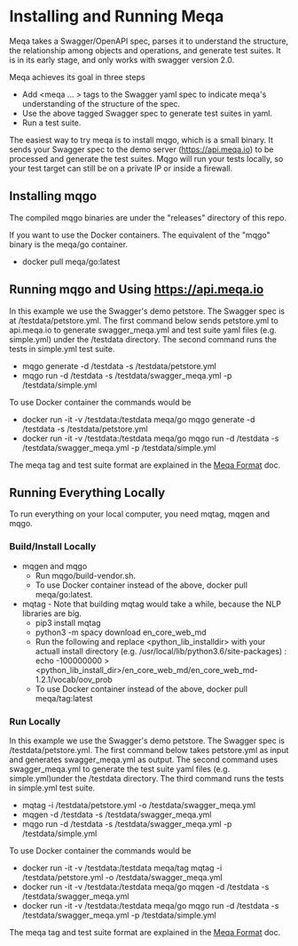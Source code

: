 # Installing and Running Meqa

Meqa takes a Swagger/OpenAPI spec, parses it to understand the structure, the relationship among objects and operations, and generate test suites. It is in its early stage, and only works with swagger version 2.0.

Meqa achieves its goal in three steps
* Add <meqa ... > tags to the Swagger yaml spec to indicate meqa's understanding of the structure of the spec.
* Use the above tagged Swagger spec to generate test suites in yaml.
* Run a test suite.

The easiest way to try meqa is to install mqgo, which is a small binary. It sends your Swagger spec to the demo server (https://api.meqa.io) to be processed and generate the test suites. Mqgo will run your tests locally, so your test target can still be on a private IP or inside a firewall.

## Installing mqgo

The compiled mqgo binaries are under the "releases" directory of this repo.

If you want to use the Docker containers. The equivalent of the "mqgo" binary is the meqa/go container.
* docker pull meqa/go:latest

## Running mqgo and Using https://api.meqa.io

In this example we use the Swagger's demo petstore. The Swagger spec is at /testdata/petstore.yml. The first command below sends petstore.yml to api.meqa.io to generate swagger_meqa.yml and test suite yaml files (e.g. simple.yml) under the /testdata directory. The second command runs the tests in simple.yml test suite.

* mqgo generate -d /testdata -s /testdata/petstore.yml
* mqgo run -d /testdata -s /testdata/swagger_meqa.yml -p /testdata/simple.yml

To use Docker container the commands would be
* docker run -it -v /testdata:/testdata meqa/go mqgo generate -d /testdata -s /testdata/petstore.yml
* docker run -it -v /testdata:/testdata meqa/go mqgo run -d /testdata -s /testdata/swagger_meqa.yml -p /testdata/simple.yml

The meqa tag and test suite format are explained in the [Meqa Format](format.md) doc.

## Running Everything Locally

To run everything on your local computer, you need mqtag, mqgen and mqgo.

### Build/Install Locally

* mqgen and mqgo
    * Run mqgo/build-vendor.sh.
    * To use Docker container instead of the above, docker pull meqa/go:latest.
* mqtag - Note that building mqtag would take a while, because the NLP libraries are big.
    * pip3 install mqtag
    * python3 -m spacy download en_core_web_md
    * Run the following and replace <python_lib_installdir> with your actuall install directory (e.g. /usr/local/lib/python3.6/site-packages) : echo -100000000 > <python_lib_install_dir>/en_core_web_md/en_core_web_md-1.2.1/vocab/oov_prob
    * To use Docker container instead of the above, docker pull meqa/tag:latest

### Run Locally

In this example we use the Swagger's demo petstore. The Swagger spec is /testdata/petstore.yml. The first command below takes petstore.yml as input and generates swagger_meqa.yml as output. The second command uses swagger_meqa.yml to generate the test suite yaml files (e.g. simple.yml)under the /testdata directory. The third command runs the tests in simple.yml test suite.

* mqtag -i /testdata/petstore.yml -o /testdata/swagger_meqa.yml
* mqgen -d /testdata -s /testdata/swagger_meqa.yml
* mqgo run -d /testdata -s /testdata/swagger_meqa.yml -p /testdata/simple.yml

To use Docker container the commands would be
* docker run -it -v /testdata:/testdata meqa/tag mqtag -i /testdata/petstore.yml -o /testdata/swagger_meqa.yml
* docker run -it -v /testdata:/testdata meqa/go mqgen -d /testdata -s /testdata/swagger_meqa.yml
* docker run -it -v /testdata:/testdata meqa/go mqgo run -d /testdata -s /testdata/swagger_meqa.yml -p /testdata/simple.yml

The meqa tag and test suite format are explained in the [Meqa Format](format.md) doc.
